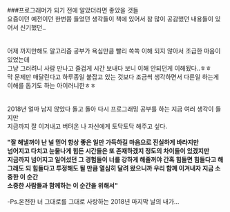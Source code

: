 ###프로그래머가 되기 전에 알았더라면 좋았을 것들</br>
요즘이던 예전이던 한번쯤 들었던 생각들이 책에 있어서 참 많이 공감했던 내용들이 있어서 신기했던..</br></br></br>
어제 까지만해도 알고리즘 공부가 욕심만큼 빨리 쏙쏙 이해 되지 않아서 조급한 마음이 있었는데</br>
그냥 그러려니 사람 만나고 즐겁게 시간 보내다 보니 이해 안되던게 이해됬다..ㅎㅎ</br>
막 문제만 매달린다고 하루종일 붙잡고 있는 것보다 조금씩 생각하면서 다른일 하는게 이해를 돕기도 하는 아이러니한ㅎㅎ</br></br></br>
2018년 얼마 남지 않았다 돌고 돌아 다시 프로그래밍 공부를 하는 지금 여러 생각이 들지만 </br>
지금까지 잘 이겨내고 버텨온 나 자신에게 토닥토닥 해주고 싶다.</br></br>
**"잘 해낼꺼야 난 널 믿어 항상 좋은 일만 가득하길 마음으로 진실하게 바라지만</br>
넘어지고 다치고 눈물나게 힘든 시간들은 또 존재하겠지 정도의 차이들이 있겠지만</br>
지금까지 넘어지고 일어섰던 그 경험들이 너를 강하게 해줄꺼야 간혹 힘들면 힘들다고 해</br>
그래도 되 힘들다고 투정해도 될 만큼 열심히 달려 왔으니까 우리 함께 이겨내자 지금 소중한 이 순간</br>
소중한 사람들과 함께하는 이 순간을 위해서"**</br></br>
-Ps.온전한 너 그대로를 그대로 사랑하는 2018년 마지막 날의 내가...
